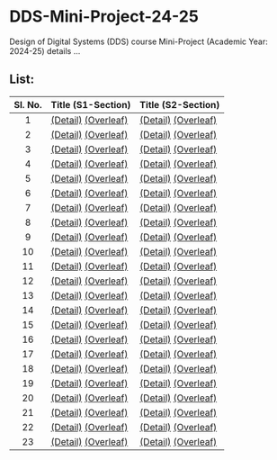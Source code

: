 # DDS-Mini-Project-24-25
Design of Digital Systems (DDS) course Mini-Project (Academic Year: 2024-25) details ...

## List:

| Sl. No. | Title (S1-Section) | Title (S2-Section) |
| :---: | --- | --- |
| 1 | [(Detail)]() [(Overleaf)](https://www.overleaf.com/project/66f83fdaa7ab13ae4c46ac32) | [(Detail)]() [(Overleaf)](https://www.overleaf.com/project/66f8408dfe9c6060f4f4bd0a) |
| 2 | [(Detail)]() [(Overleaf)](https://www.overleaf.com/project/66f83fe5aa38c4286de52d8b) | [(Detail)](https://github.com/Sravanthi355/S2_T2) [(Overleaf)](https://www.overleaf.com/project/66f84094cbf1a63e08de8ad7) |
| 3 | [(Detail)]() [(Overleaf)](https://www.overleaf.com/project/66f83feefe9c6060f4f49e55) | [(Detail)](https://github.com/AJO248/DDS-Mini-Project-S2-T3) [(Overleaf)](https://www.overleaf.com/project/66f8409bfe9c6060f4f4bf5c) |
| 4 | [(Detail)]() [(Overleaf)](https://www.overleaf.com/project/66f83ff6c6eb1ff4c30671a9) | [(Detail)](https://github.com/Puja-me/dds-mini-project_S2-T4) [(Overleaf)](https://www.overleaf.com/project/66f840a2cbf1a63e08de8f1b) |
| 5 | [(Detail)]() [(Overleaf)](https://www.overleaf.com/project/66f83ffecbf1a63e08de6b02) | [(Detail)]() [(Overleaf)](https://www.overleaf.com/project/66f840a80f9e207fe0723737) |
| 6 | [(Detail)](https://github.com/preranp/S1-T6) [(Overleaf)](https://www.overleaf.com/project/66f84005a7ab13ae4c46b2c1) | [(Detail)]() [(Overleaf)](https://www.overleaf.com/project/66f840affb328954402c2dd8) |
| 7 | [(Detail)]() [(Overleaf)](https://www.overleaf.com/project/66f8400cc6eb1ff4c306760b) | [(Detail)](https://github.com/rakshit-grg/S2-T7-SeatSmart) [(Overleaf)](https://www.overleaf.com/project/66f840b5fb2268efc4db0ead) |
| 8 | [(Detail)](https://github.com/vin06eet/S1-Team8) [(Overleaf)](https://www.overleaf.com/project/66f84012fe9c6060f4f4a404) | [(Detail)](https://github.com/VarshiniAdurti28/DDS_Project_S2-T8) [(Overleaf)](https://www.overleaf.com/project/66f840bc34b3c53668ae3563) |
| 9 | [(Detail)]() [(Overleaf)](https://www.overleaf.com/project/66f84018aa38c4286de537ed) | [(Detail)]() [(Overleaf)](https://www.overleaf.com/project/66f840c246c132e3bf40731a) |
| 10 | [(Detail)]() [(Overleaf)](https://www.overleaf.com/project/66f8401f0f9e207fe07215bf) | [(Detail)](https://github.com/sharhaan89/S2-T10) [(Overleaf)](https://www.overleaf.com/project/66f840c9cbf1a63e08de944e) |
| 11 | [(Detail)](https://github.com/Vanshika-Mittal/S1-T11) [(Overleaf)]() | [(Detail)]() [(Overleaf)]() |
| 12 | [(Detail)]() [(Overleaf)]() | [(Detail)]() [(Overleaf)]() |
| 13 | [(Detail)]() [(Overleaf)]() | [(Detail)]() [(Overleaf)]() |
| 14 | [(Detail)]() [(Overleaf)]() | [(Detail)](https://github.com/Mithun-144/S2-T14) [(Overleaf)]() |
| 15 | [(Detail)]() [(Overleaf)]() | [(Detail)]() [(Overleaf)]() |
| 16 | [(Detail)]() [(Overleaf)]() | [(Detail)](https://github.com/poolsgithub/DDS-mini-project-S2-T-16) [(Overleaf)]() |
| 17 | [(Detail)]() [(Overleaf)]() | [(Detail)]() [(Overleaf)]() |
| 18 | [(Detail)]() [(Overleaf)]() | [(Detail)]() [(Overleaf)]() |
| 19 | [(Detail)]() [(Overleaf)]() | [(Detail)](https://github.com/Rudranx/S2-T19-CasinoSlotMachine) [(Overleaf)]() |
| 20 | [(Detail)]() [(Overleaf)]() | [(Detail)]() [(Overleaf)]() |
| 21 | [(Detail)]() [(Overleaf)]() | [(Detail)](https://github.com/Srishti-K15/S2-T21) [(Overleaf)]() |
| 22 | [(Detail)]() [(Overleaf)]() | [(Detail)]() [(Overleaf)](https://www.overleaf.com/project/66f84114fb2268efc4db2a64) |
| 23 | [(Detail)]() [(Overleaf)]() | [(Detail)]() [(Overleaf)](https://www.overleaf.com/project/66f8411d34b3c53668ae46a3) |
